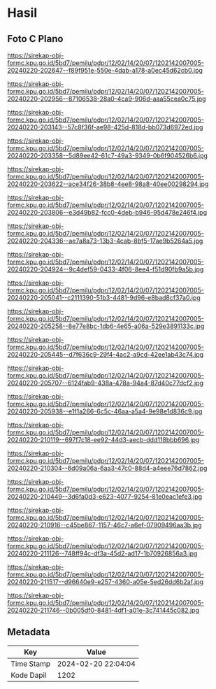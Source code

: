 # Hasil

## Foto C Plano

https://sirekap-obj-formc.kpu.go.id/5bd7/pemilu/pdpr/12/02/14/20/07/1202142007005-20240220-202647--f89f951e-550e-4dab-a178-a0ec45d62cb0.jpg

https://sirekap-obj-formc.kpu.go.id/5bd7/pemilu/pdpr/12/02/14/20/07/1202142007005-20240220-202956--87106538-28a0-4ca9-906d-aaa55cea0c75.jpg

https://sirekap-obj-formc.kpu.go.id/5bd7/pemilu/pdpr/12/02/14/20/07/1202142007005-20240220-203143--57c8f36f-ae98-425d-818d-bb073d6972ed.jpg

https://sirekap-obj-formc.kpu.go.id/5bd7/pemilu/pdpr/12/02/14/20/07/1202142007005-20240220-203358--5d89ee42-61c7-49a3-9349-0b6f904526b6.jpg

https://sirekap-obj-formc.kpu.go.id/5bd7/pemilu/pdpr/12/02/14/20/07/1202142007005-20240220-203622--ace34f26-38b8-4ee8-98a8-40ee00298294.jpg

https://sirekap-obj-formc.kpu.go.id/5bd7/pemilu/pdpr/12/02/14/20/07/1202142007005-20240220-203806--e3d49b82-fcc0-4deb-b946-95d478e246f4.jpg

https://sirekap-obj-formc.kpu.go.id/5bd7/pemilu/pdpr/12/02/14/20/07/1202142007005-20240220-204336--ae7a8a73-13b3-4cab-8bf5-17ae9b5264a5.jpg

https://sirekap-obj-formc.kpu.go.id/5bd7/pemilu/pdpr/12/02/14/20/07/1202142007005-20240220-204924--9c4def59-0433-4f06-8ee4-f51d90fb9a5b.jpg

https://sirekap-obj-formc.kpu.go.id/5bd7/pemilu/pdpr/12/02/14/20/07/1202142007005-20240220-205041--c2111390-51b3-4481-9d96-e8bad8cf37a0.jpg

https://sirekap-obj-formc.kpu.go.id/5bd7/pemilu/pdpr/12/02/14/20/07/1202142007005-20240220-205258--8e77e8bc-1db6-4e65-a06a-529e3891133c.jpg

https://sirekap-obj-formc.kpu.go.id/5bd7/pemilu/pdpr/12/02/14/20/07/1202142007005-20240220-205445--d7f636c9-29f4-4ac2-a9cd-42ee1ab43c74.jpg

https://sirekap-obj-formc.kpu.go.id/5bd7/pemilu/pdpr/12/02/14/20/07/1202142007005-20240220-205707--6124fab9-438a-478a-94a4-87d40c77dcf2.jpg

https://sirekap-obj-formc.kpu.go.id/5bd7/pemilu/pdpr/12/02/14/20/07/1202142007005-20240220-205938--e1f1a266-6c5c-46aa-a5a4-9e98e1d836c9.jpg

https://sirekap-obj-formc.kpu.go.id/5bd7/pemilu/pdpr/12/02/14/20/07/1202142007005-20240220-210119--697f7c18-ee92-44d3-aecb-ddd118bbb696.jpg

https://sirekap-obj-formc.kpu.go.id/5bd7/pemilu/pdpr/12/02/14/20/07/1202142007005-20240220-210304--6d09a06a-6aa3-47c0-88d4-a4eee76d7862.jpg

https://sirekap-obj-formc.kpu.go.id/5bd7/pemilu/pdpr/12/02/14/20/07/1202142007005-20240220-210449--3d6fa0d3-e623-4077-9254-81e0eac1efe3.jpg

https://sirekap-obj-formc.kpu.go.id/5bd7/pemilu/pdpr/12/02/14/20/07/1202142007005-20240220-210916--c45be867-1157-46c7-a6ef-07909496aa3b.jpg

https://sirekap-obj-formc.kpu.go.id/5bd7/pemilu/pdpr/12/02/14/20/07/1202142007005-20240220-211126--748ff94c-df3a-45d2-ad17-1b70926856a3.jpg

https://sirekap-obj-formc.kpu.go.id/5bd7/pemilu/pdpr/12/02/14/20/07/1202142007005-20240220-211517--d96640e9-e257-4360-a05e-5ed26dd6b2af.jpg

https://sirekap-obj-formc.kpu.go.id/5bd7/pemilu/pdpr/12/02/14/20/07/1202142007005-20240220-211746--0b005df0-8481-4df1-a01e-3c741445c082.jpg


## Metadata

| Key        | Value               |
| ---------- | ------------------- |
| Time Stamp | 2024-02-20 22:04:04 |
| Kode Dapil | 1202                |



